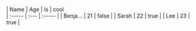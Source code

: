 | Name   | Age  | Is     |
                  cool    
| :----- | :--- | :----- |
| Benja… | 21   | false  |
| Sarah  | 22   | true   |
| Lee    | 23   | true   |
